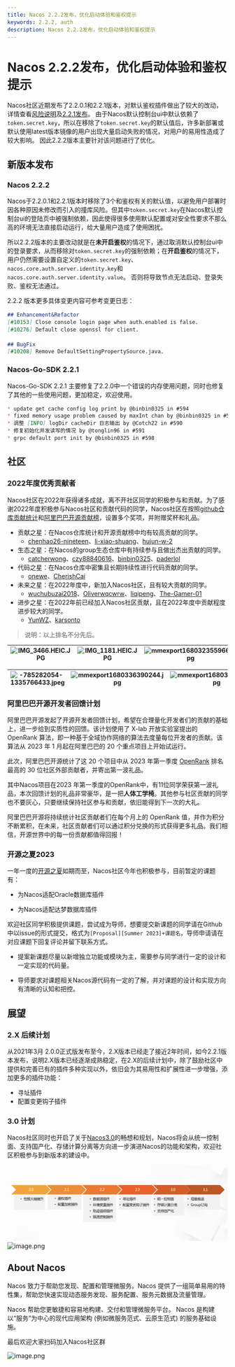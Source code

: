 ```yaml
---
title: Nacos 2.2.2发布，优化启动体验和鉴权提示
keywords: 2.2.2, auth
description: Nacos 2.2.2发布，优化启动体验和鉴权提示
---
```

# Nacos 2.2.2发布，优化启动体验和鉴权提示

Nacos社区近期发布了2.2.0.1和2.2.1版本，对默认鉴权插件做出了较大的改动，详情查看[风险说明](https://nacos.io/zh-cn/blog/announcement-token-secret-key.html)及[2.2.1发布](https://nacos.io/zh-cn/blog/2.2.1-release.html)。
由于Nacos默认控制台ui中默认依赖了`token.secret.key`，所以在移除了`token.secret.key`的默认值后，许多新部署或默认使用latest版本镜像的用户出现大量启动失败的情况，对用户的易用性造成了较大影响。
因此2.2.2版本主要针对该问题进行了优化。

## 新版本发布
### Nacos 2.2.2

Nacos于2.2.0.1和2.2.1版本时移除了3个和鉴权有关的默认值，以避免用户部署时因各种原因未修改而引入的撞库风险。但其中`token.secret.key`在Nacos默认控制台ui的登陆页中被强制依赖，因此使得很多使用默认配置或对安全性要求不那么高的环境无法直接启动运行，给大量用户造成了使用困扰。

所以2.2.2版本的主要改动就是在**未开启鉴权**的情况下，通过取消默认控制台ui中的登录要求，从而移除对`token.secret.key`的强制依赖；在**开启鉴权**的情况下，用户仍然需要设置自定义的`token.secret.key`、`nacos.core.auth.server.identity.key`和 `nacos.core.auth.server.identity.value`。
否则将导致节点无法启动、登录失败、鉴权无法通过。

2.2.2 版本更多具体变更内容可参考变更日志：

```markdown
## Enhancement&Refactor
[#10153] Close console login page when auth.enabled is false.
[#10276] Default close openssl for client.

## BugFix
[#10208] Remove DefaultSettingPropertySource.java.
```

### Nacos-Go-SDK 2.2.1
Nacos-Go-SDK 2.2.1 主要修复了2.2.0中一个错误的内存使用问题，同时也修复了其他的一些使用问题，更加稳定，欢迎使用。

```markdown
* update get cache config log print by @binbin0325 in #594
* fixed memory usage problem caused by maxInt chan by @binbin0325 in #596
* 调整 [INFO] logDir cacheDir 日志输出 by @Cotch22 in #590
* 修复初始化并发读写的情况 by @tonglin96 in #591
* grpc default port init by @binbin0325 in #598
```

## 社区
### 2022年度优秀贡献者

Nacos社区在2022年获得诸多成就，离不开社区同学的积极参与和贡献。为了感谢2022年度积极参与Nacos社区和贡献代码的同学，Nacos社区在按照[github仓库贡献统计](https://github.com/alibaba/nacos/graphs/contributors)和[阿里巴巴开源贡献榜](https://opensource.alibaba.com/contribution_leaderboard/details?projectValue=nacos&timeType=month&time=1677600000000)，设置多个奖项，并附赠奖杯和礼品。

- 贡献之星：在Nacos仓库统计和开源贡献榜中均有较高贡献的同学。
   - [chenhao26-nineteen](https://github.com/chenhao26-nineteen)、[li-xiao-shuang](https://github.com/li-xiao-shuang)、[hujun-w-2](https://github.com/hujun-w-2)
- 生态之星：在Nacos的group生态仓库中有持续参与且做出杰出贡献的同学。
   - [catcherwong](https://github.com/catcherwong)、[czy88840616](https://github.com/czy88840616)、[binbin0325](https://github.com/binbin0325)、[paderlol](https://github.com/paderlol)
- 代码之星：在Nacos仓库中密集且长期持续性进行代码贡献的同学。
   - [onewe](https://github.com/onewe)、[CherishCai](https://github.com/CherishCai)
- 未来之星：在2022年度中，新加入Nacos社区，且有较大贡献的同学。
   - [wuchubuzai2018](https://github.com/wuchubuzai2018)、[Oliverwqcwrw](https://github.com/Oliverwqcwrw)、[liqipeng](https://github.com/liqipeng)、[The-Gamer-01](https://github.com/The-Gamer-01)
- 进步之星：在2022年前已经加入Nacos社区贡献，且在2022年度中贡献程度进步较大的同学。
   - [YunWZ](https://github.com/YunWZ)、[karsonto](https://github.com/karsonto)

> 说明：以上排名不分先后。

| ![IMG_3466.HEIC.JPG](https://cdn.nlark.com/yuque/0/2023/jpeg/1577777/1680852964284-2443605d-d594-4dc8-bb75-6da14cdd8f12.jpeg#averageHue=%23a07b5e&clientId=udb7e5972-f7b4-4&from=paste&height=437&id=u6436f8f0&name=IMG_3466.HEIC.JPG&originHeight=874&originWidth=1166&originalType=binary&ratio=2&rotation=0&showTitle=false&size=264073&status=done&style=none&taskId=u7e0f0ab0-a69e-47b3-ad71-b1f016221bf&title=&width=583) | ![IMG_1181.HEIC.JPG](https://cdn.nlark.com/yuque/0/2023/jpeg/1577777/1680852964324-f149c75c-b204-445c-a3b4-24aff8b79b5b.jpeg#averageHue=%23586c77&clientId=udb7e5972-f7b4-4&from=paste&height=437&id=uc7c2a34e&name=IMG_1181.HEIC.JPG&originHeight=874&originWidth=1166&originalType=binary&ratio=2&rotation=0&showTitle=false&size=247482&status=done&style=none&taskId=u7dfe30f4-5949-49b8-8a86-5d19ccd7324&title=&width=583) | ![mmexport1680323559666.jpg](https://cdn.nlark.com/yuque/0/2023/jpeg/1577777/1680852987035-7bb5cad5-fbb1-4764-8383-19ddd22fb996.jpeg#averageHue=%23929990&clientId=udb7e5972-f7b4-4&from=paste&height=477&id=uea2c475d&name=mmexport1680323559666.jpg&originHeight=954&originWidth=1279&originalType=binary&ratio=2&rotation=0&showTitle=false&size=114898&status=done&style=none&taskId=ub2325bbf-d12c-4937-96d2-fd0261d93c3&title=&width=639.5) | ![1426060892935891238.jpg](https://cdn.nlark.com/yuque/0/2023/jpeg/1577777/1681263310705-6a4bc1b0-b17a-4d46-9a82-597401cda18b.jpeg#averageHue=%23b59584&clientId=u0dc24e80-8387-4&from=drop&id=u054e0974&name=1426060892935891238.jpg&originHeight=874&originWidth=1166&originalType=binary&ratio=2&rotation=0&showTitle=false&size=211224&status=done&style=none&taskId=uee90003b-75bd-4847-a2fa-29e5b7523e6&title=) |
| --- | --- | --- | --- |

| ![-785282054-1335766433.jpeg](https://cdn.nlark.com/yuque/0/2023/jpeg/1577777/1681263479015-956f234c-10dd-4150-acb1-f5aed470bd3a.jpeg#averageHue=%239b9e97&clientId=ua7179cf3-e42b-4&from=drop&id=u92c70cc9&name=-785282054-1335766433.jpeg&originHeight=1166&originWidth=1166&originalType=binary&ratio=2&rotation=0&showTitle=false&size=904298&status=done&style=none&taskId=u87fee435-af68-44d7-928e-4fb0610365e&title=) | ![mmexport1680336390244.jpg](https://cdn.nlark.com/yuque/0/2023/jpeg/1577777/1681263583874-fc2c0b22-0d8f-405b-847a-c0c6076b8cb6.jpeg#averageHue=%23a7aaa3&clientId=u61417e98-ccbb-4&from=drop&id=u3d14b102&name=mmexport1680336390244.jpg&originHeight=1780&originWidth=1162&originalType=binary&ratio=2&rotation=0&showTitle=false&size=118932&status=done&style=none&taskId=ua477518c-0ee2-4ba8-bd7a-461c4a3f0e9&title=) | ![mmexport1680339291530.jpg](https://cdn.nlark.com/yuque/0/2023/jpeg/1577777/1681263589035-47d7ba3c-615a-4b17-a76d-df8c9f01c441.jpeg#averageHue=%23c4c2b8&clientId=u61417e98-ccbb-4&from=drop&id=u24a8e681&name=mmexport1680339291530.jpg&originHeight=2066&originWidth=1162&originalType=binary&ratio=2&rotation=0&showTitle=false&size=447708&status=done&style=none&taskId=u01e12f78-7602-4938-a19f-93e79692b42&title=) |
| --- | --- | --- |

### 阿里巴巴开源开发者回馈计划
阿里巴巴开源发起了开源开发者回馈计划，希望在合理量化开发者们的贡献的基础上，进一步给到实质性的回馈。该计划使用了 X-lab 开放实验室提出的 OpenRank 算法，即一种基于全域协作网络的算法去度量每位开发者的贡献。该算法从 2023 年 1 月起在阿里巴巴的 20 个重点项目上开始试运行。

此次，阿里巴巴开源统计了这 20 个项目中从 2023 年第一季度 [OpenRank](https://opensource.alibaba.com/contribution_leaderboard/details?projectValue=nacos&timeType=month&time=1677600000000) 排名最高的 30 位社区外部贡献者，并寄出第一波礼品。

其中Nacos项目在2023 年第一季度的OpenRank中，有11位同学荣获第一波礼品，本次回馈计划的礼品非常豪华，是一把**人体工学椅**。其他参与社区贡献的同学也不要灰心，只要继续保持社区参与和贡献，依旧能得到下一次的大礼。

阿里巴巴开源将持续统计社区贡献者们在每个月上的 OpenRank 值，并作为积分不断累积，在未来，社区贡献者们可以通过积分兑换的形式获得更多礼品。我们相信，开源世界中的每一份贡献都值得回报！

### 开源之夏2023

一年一度的[开源之夏](https://summer-ospp.ac.cn/org/orgdetail/ab188e59-fab8-468f-bc89-bdc2bd8b5e64)如期而至，Nacos社区今年也积极参与，目前暂定的课题有：

- 为Nacos适配Oracle数据库插件

- 为Nacos适配达梦数据库插件

欢迎社区同学积极提供课题，尝试成为导师，想要提交新课题的同学请在Github中以issue的形式提交，格式为`[Proposal][Summer 2023]+课题名`，导师申请请在对应课题下回复评论并留下联系方式。

- 提案新课题尽量以新增独立功能或模块为主，需要参与同学进行一定的设计和一定实现的代码量。

- 导师要求对课题相关Nacos源代码有一定的了解，并对课题的设计和实现方向有清晰的认知和把控。

## 展望
### 2.X 后续计划

从2021年3月 2.0.0正式版发布至今，2.X版本已经走了接近2年时间，如今2.2.1版本发布，说明2.X版本已经逐渐成熟稳定，在2.X的后续计划中，除了鼓励社区中提供和完善已有的插件多种实现以外，依旧会为其易用性和扩展性进一步增强，添加更多的插件功能：

- 寻址插件
- 配置变更钩子插件
### 3.0 计划

Nacos社区同时也开启了关于[Nacos3.0](https://mp.weixin.qq.com/s/8UwwD_WxSJINP8Qr_1wogg)的畅想和规划，Nacos将会从统一控制面、支持国产化、存储计算分离等方向进一步演进Nacos的功能和架构，欢迎社区积极参与到新版本的建设中。

![image.png](/img/blog/2_2_0-release/220-roadmap.png)
![image.png](https://cdn.nlark.com/yuque/0/2022/png/1577777/1660125280551-a2e881fe-d25e-4ebb-a28f-8e56683deef1.png#clientId=uf10cb19a-105c-4&crop=0&crop=0&crop=1&crop=1&from=url&id=Z9to1&margin=%5Bobject%20Object%5D&name=image.png&originHeight=794&originWidth=1650&originalType=binary&ratio=1&rotation=0&showTitle=false&size=185821&status=done&style=none&taskId=u63849e10-1dae-45cb-b559-04d106ebe86&title=#crop=0&crop=0&crop=1&crop=1&id=rUihF&originHeight=794&originWidth=1650&originalType=binary&ratio=1&rotation=0&showTitle=false&status=done&style=none&title=)

## About Nacos

Nacos 致力于帮助您发现、配置和管理微服务。Nacos 提供了一组简单易用的特性集，帮助您快速实现动态服务发现、服务配置、服务元数据及流量管理。

Nacos 帮助您更敏捷和容易地构建、交付和管理微服务平台。 Nacos 是构建以“服务”为中心的现代应用架构 (例如微服务范式、云原生范式) 的服务基础设施。

最后欢迎大家扫码加入Nacos社区群

![image.png](https://cdn.nlark.com/yuque/0/2023/png/1577777/1679276899363-83081d59-67c6-4501-9cf8-0d84ba7c6d7e.png#averageHue=%23c1c2c2&clientId=u9dfeac18-3281-4&from=paste&height=551&id=ubcf45e51&name=image.png&originHeight=1102&originWidth=854&originalType=binary&ratio=2&rotation=0&showTitle=false&size=155261&status=done&style=none&taskId=ud6bea1fe-b003-441b-a810-84435d2aeff&title=&width=427)

